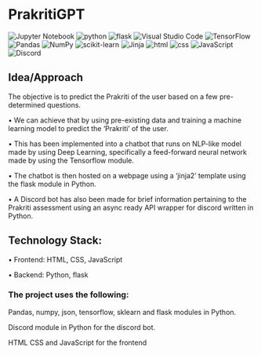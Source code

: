 # PrakritiGPT

![Jupyter Notebook](https://img.shields.io/badge/jupyter-%23FA0F00.svg?style=for-the-badge&logo=jupyter&logoColor=white)
![python](https://img.shields.io/badge/Python-14354C?style=for-the-badge&logo=python&logoColor=white)
![flask](https://img.shields.io/badge/Flask-000000?style=for-the-badge&logo=flask&logoColor=white)
![Visual Studio Code](https://img.shields.io/badge/Visual%20Studio%20Code-0078d7.svg?style=for-the-badge&logo=visual-studio-code&logoColor=white)
![TensorFlow](https://img.shields.io/badge/TensorFlow-%23FF6F00.svg?style=for-the-badge&logo=TensorFlow&logoColor=white)
![Pandas](https://img.shields.io/badge/pandas-%23150458.svg?style=for-the-badge&logo=pandas&logoColor=white)
![NumPy](https://img.shields.io/badge/numpy-%23013243.svg?style=for-the-badge&logo=numpy&logoColor=white)
![scikit-learn](https://img.shields.io/badge/scikit--learn-%23F7931E.svg?style=for-the-badge&logo=scikit-learn&logoColor=white)
![Jinja](https://img.shields.io/badge/jinja-white.svg?style=for-the-badge&logo=jinja&logoColor=black)
![html](https://img.shields.io/badge/HTML5-E34F26?style=for-the-badge&logo=html5&logoColor=white)
![css](https://img.shields.io/badge/CSS3-1572B6?style=for-the-badge&logo=css3&logoColor=white)
![JavaScript](https://img.shields.io/badge/javascript-%23323330.svg?style=for-the-badge&logo=javascript&logoColor=%23F7DF1E)
![Discord](https://img.shields.io/badge/Discord-%235865F2.svg?style=for-the-badge&logo=discord&logoColor=white)
 


## Idea/Approach
The objective is to predict the Prakriti of the user based on a few pre-determined questions.

• We can achieve that by using pre-existing data and training a machine learning model to predict the ‘Prakriti’ of the user.
 
• This has been implemented into a chatbot that runs on NLP-like model made by using Deep Learning, specifically a feed-forward neural network made by using the Tensorflow module.

• The chatbot is then hosted on a webpage using a ‘jinja2’ template using the flask module in Python.

• A Discord bot has also been made for brief information pertaining to the Prakriti assessment using an async ready API wrapper for discord written in Python.

## Technology Stack:

• Frontend: HTML, CSS, JavaScript

• Backend: Python, flask

### The project  uses the following:

Pandas, numpy, json, tensorflow, sklearn and flask modules in Python.

Discord module in Python for the discord bot.

HTML CSS and JavaScript for the frontend

